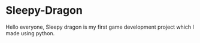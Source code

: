 # Sleepy-Dragon
Hello everyone, Sleepy dragon is my first game development project which I made using python. 
